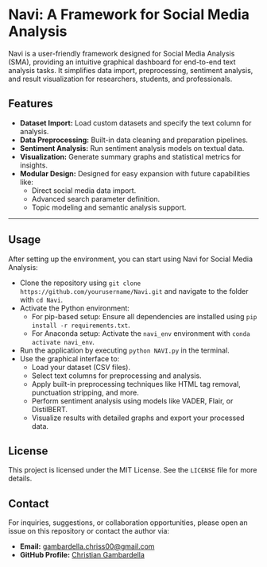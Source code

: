 # Navi: A Framework for Social Media Analysis

Navi is a user-friendly framework designed for Social Media Analysis (SMA), providing an intuitive graphical dashboard for end-to-end text analysis tasks. It simplifies data import, preprocessing, sentiment analysis, and result visualization for researchers, students, and professionals.

## Features
- **Dataset Import:** Load custom datasets and specify the text column for analysis.
- **Data Preprocessing:** Built-in data cleaning and preparation pipelines.
- **Sentiment Analysis:** Run sentiment analysis models on textual data.
- **Visualization:** Generate summary graphs and statistical metrics for insights.
- **Modular Design:** Designed for easy expansion with future capabilities like:
   - Direct social media data import.
   - Advanced search parameter definition.
   - Topic modeling and semantic analysis support.

---

## Usage

After setting up the environment, you can start using Navi for Social Media Analysis:

- Clone the repository using `git clone https://github.com/yourusername/Navi.git` and navigate to the folder with `cd Navi`.
- Activate the Python environment:
  - For pip-based setup: Ensure all dependencies are installed using `pip install -r requirements.txt`.
  - For Anaconda setup: Activate the `navi_env` environment with `conda activate navi_env`.
- Run the application by executing `python NAVI.py` in the terminal.
- Use the graphical interface to:
  - Load your dataset (CSV files).
  - Select text columns for preprocessing and analysis.
  - Apply built-in preprocessing techniques like HTML tag removal, punctuation stripping, and more.
  - Perform sentiment analysis using models like VADER, Flair, or DistilBERT.
  - Visualize results with detailed graphs and export your processed data.

## License

This project is licensed under the MIT License. See the `LICENSE` file for more details.

## Contact

For inquiries, suggestions, or collaboration opportunities, please open an issue on this repository or contact the author via:

- **Email:** gambardella.chriss00@gmail.com
- **GitHub Profile:** [Christian Gambardella](https://github.com/UnruhChris)


